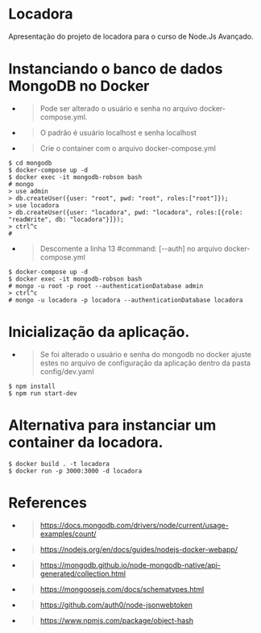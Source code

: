 # Locadora
Apresentação do projeto de locadora para o curso de Node.Js Avançado.

# Instanciando o banco de dados MongoDB no Docker
- > Pode ser alterado o usuário e senha no arquivo docker-compose.yml.
- > O padrão é usuário localhost e senha localhost

- > Crie o container com o arquivo docker-compose.yml
```shell
$ cd mongodb
$ docker-compose up -d
$ docker exec -it mongodb-robson bash
# mongo
> use admin
> db.createUser({user: "root", pwd: "root", roles:["root"]});
> use locadora
> db.createUser({user: "locadora", pwd: "locadora", roles:[{role: "readWrite", db: "locadora"}]});
> ctrl^c
#
```
- > Descomente a linha 13 #command: [--auth] no arquivo docker-compose.yml
```shell
$ docker-compose up -d
$ docker exec -it mongodb-robson bash
# mongo -u root -p root --authenticationDatabase admin
> ctrl^c
# mongo -u locadora -p locadora --authenticationDatabase locadora
```

# Inicialização da aplicação.
- > Se foi alterado o usuário e senha do mongodb no docker ajuste estes no arquivo de configuração da aplicação dentro da pasta config/dev.yaml

 ```shell
$ npm install
$ npm run start-dev
 ```

 # Alternativa para instanciar um container da locadora.

  ```shell
$ docker build . -t locadora
$ docker run -p 3000:3000 -d locadora
 ```

 # References
 - > https://docs.mongodb.com/drivers/node/current/usage-examples/count/
 - > https://nodejs.org/en/docs/guides/nodejs-docker-webapp/
 - > https://mongodb.github.io/node-mongodb-native/api-generated/collection.html
 - > https://mongoosejs.com/docs/schematypes.html
 - > https://github.com/auth0/node-jsonwebtoken
 - > https://www.npmjs.com/package/object-hash